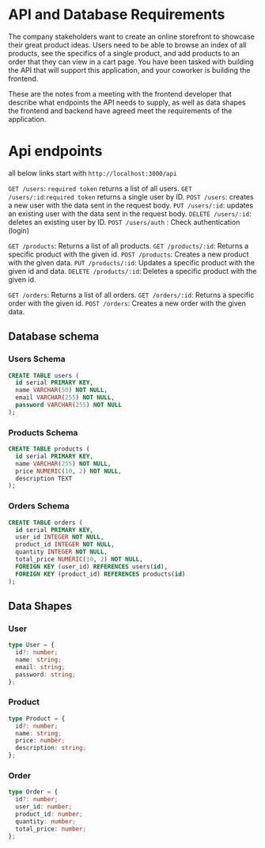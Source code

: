 # API and Database Requirements

The company stakeholders want to create an online storefront to showcase their great product ideas. Users need to be able to browse an index of all products, see the specifics of a single product, and add products to an order that they can view in a cart page. You have been tasked with building the API that will support this application, and your coworker is building the frontend.

These are the notes from a meeting with the frontend developer that describe what endpoints the API needs to supply, as well as data shapes the frontend and backend have agreed meet the requirements of the application.

# Api endpoints

all below links start with `http://localhost:3000/api`

`GET /users`: `required token` returns a list of all users.
`GET /users/:id`:`required token` returns a single user by ID.
`POST /users`: creates a new user with the data sent in the request body.
`PUT /users/:id`: updates an existing user with the data sent in the request body.
`DELETE /users/:id`: deletes an existing user by ID.
`POST /users/auth` : Check authentication (login)

`GET /products`: Returns a list of all products.
`GET /products/:id`: Returns a specific product with the given id.
`POST /products`: Creates a new product with the given data.
`PUT /products/:id`: Updates a specific product with the given id and data.
`DELETE /products/:id`: Deletes a specific product with the given id.

`GET /orders`: Returns a list of all orders.
`GET /orders/:id`: Returns a specific order with the given id.
`POST /orders`: Creates a new order with the given data.

## Database schema

### Users Schema

```sql
CREATE TABLE users (
  id serial PRIMARY KEY,
  name VARCHAR(50) NOT NULL,
  email VARCHAR(255) NOT NULL,
  password VARCHAR(255) NOT NULL
);
```

### Products Schema

```sql
CREATE TABLE products (
  id serial PRIMARY KEY,
  name VARCHAR(255) NOT NULL,
  price NUMERIC(10, 2) NOT NULL,
  description TEXT
);
```

### Orders Schema

```sql
CREATE TABLE orders (
  id serial PRIMARY KEY,
  user_id INTEGER NOT NULL,
  product_id INTEGER NOT NULL,
  quantity INTEGER NOT NULL,
  total_price NUMERIC(10, 2) NOT NULL,
  FOREIGN KEY (user_id) REFERENCES users(id),
  FOREIGN KEY (product_id) REFERENCES products(id)
);
```

## Data Shapes

### User

```typescript
type User = {
  id?: number;
  name: string;
  email: string;
  password: string;
};
```

### Product

```typescript
type Product = {
  id?: number;
  name: string;
  price: number;
  description: string;
};
```

### Order

```typescript
type Order = {
  id?: number;
  user_id: number;
  product_id: number;
  quantity: number;
  total_price: number;
};
```
